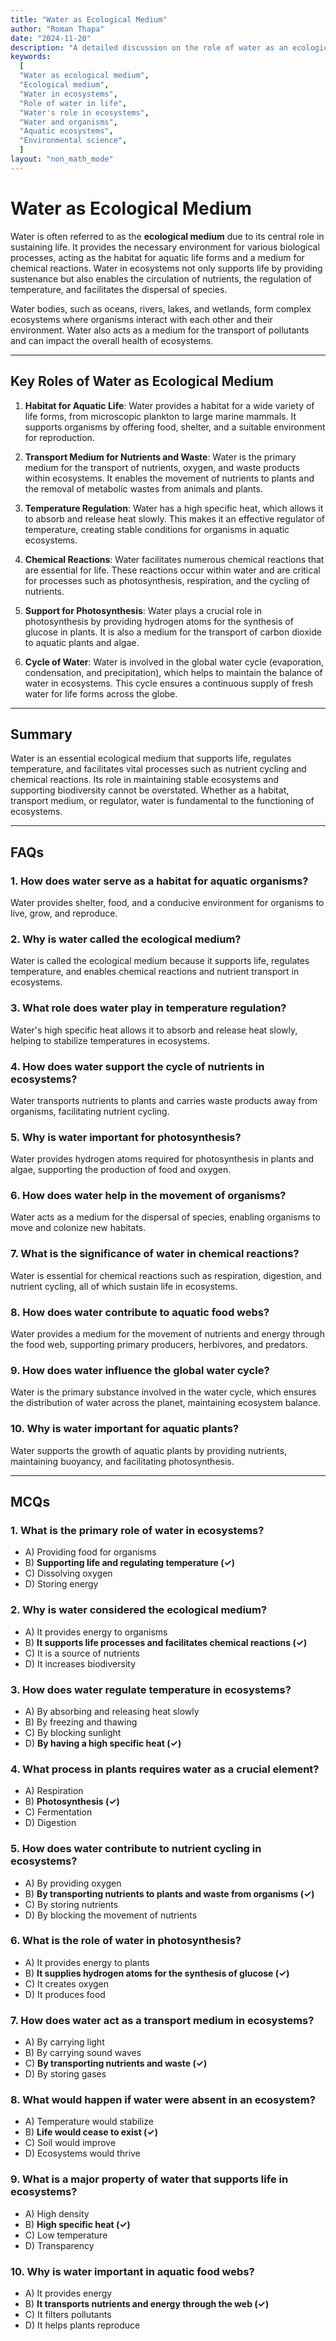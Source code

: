```yaml
---
title: "Water as Ecological Medium"
author: "Roman Thapa"
date: "2024-11-20"
description: "A detailed discussion on the role of water as an ecological medium, its significance in ecosystems, and how it supports life."
keywords:
  [
  "Water as ecological medium",
  "Ecological medium",
  "Water in ecosystems",
  "Role of water in life",
  "Water's role in ecosystems",
  "Water and organisms",
  "Aquatic ecosystems",
  "Environmental science",
  ]
layout: "non_math_mode"
---
```


# Water as Ecological Medium

Water is often referred to as the **ecological medium** due to its central role in sustaining life. It provides the necessary environment for various biological processes, acting as the habitat for aquatic life forms and a medium for chemical reactions. Water in ecosystems not only supports life by providing sustenance but also enables the circulation of nutrients, the regulation of temperature, and facilitates the dispersal of species.

Water bodies, such as oceans, rivers, lakes, and wetlands, form complex ecosystems where organisms interact with each other and their environment. Water also acts as a medium for the transport of pollutants and can impact the overall health of ecosystems.

---

## Key Roles of Water as Ecological Medium

1. **Habitat for Aquatic Life**:
   Water provides a habitat for a wide variety of life forms, from microscopic plankton to large marine mammals. It supports organisms by offering food, shelter, and a suitable environment for reproduction.

2. **Transport Medium for Nutrients and Waste**:
   Water is the primary medium for the transport of nutrients, oxygen, and waste products within ecosystems. It enables the movement of nutrients to plants and the removal of metabolic wastes from animals and plants.

3. **Temperature Regulation**:
   Water has a high specific heat, which allows it to absorb and release heat slowly. This makes it an effective regulator of temperature, creating stable conditions for organisms in aquatic ecosystems.

4. **Chemical Reactions**:
   Water facilitates numerous chemical reactions that are essential for life. These reactions occur within water and are critical for processes such as photosynthesis, respiration, and the cycling of nutrients.

5. **Support for Photosynthesis**:
   Water plays a crucial role in photosynthesis by providing hydrogen atoms for the synthesis of glucose in plants. It is also a medium for the transport of carbon dioxide to aquatic plants and algae.

6. **Cycle of Water**:
   Water is involved in the global water cycle (evaporation, condensation, and precipitation), which helps to maintain the balance of water in ecosystems. This cycle ensures a continuous supply of fresh water for life forms across the globe.

---

## Summary

Water is an essential ecological medium that supports life, regulates temperature, and facilitates vital processes such as nutrient cycling and chemical reactions. Its role in maintaining stable ecosystems and supporting biodiversity cannot be overstated. Whether as a habitat, transport medium, or regulator, water is fundamental to the functioning of ecosystems.

---

## FAQs

### 1. How does water serve as a habitat for aquatic organisms?
Water provides shelter, food, and a conducive environment for organisms to live, grow, and reproduce.

### 2. Why is water called the ecological medium?
Water is called the ecological medium because it supports life, regulates temperature, and enables chemical reactions and nutrient transport in ecosystems.

### 3. What role does water play in temperature regulation?
Water's high specific heat allows it to absorb and release heat slowly, helping to stabilize temperatures in ecosystems.

### 4. How does water support the cycle of nutrients in ecosystems?
Water transports nutrients to plants and carries waste products away from organisms, facilitating nutrient cycling.

### 5. Why is water important for photosynthesis?
Water provides hydrogen atoms required for photosynthesis in plants and algae, supporting the production of food and oxygen.

### 6. How does water help in the movement of organisms?
Water acts as a medium for the dispersal of species, enabling organisms to move and colonize new habitats.

### 7. What is the significance of water in chemical reactions?
Water is essential for chemical reactions such as respiration, digestion, and nutrient cycling, all of which sustain life in ecosystems.

### 8. How does water contribute to aquatic food webs?
Water provides a medium for the movement of nutrients and energy through the food web, supporting primary producers, herbivores, and predators.

### 9. How does water influence the global water cycle?
Water is the primary substance involved in the water cycle, which ensures the distribution of water across the planet, maintaining ecosystem balance.

### 10. Why is water important for aquatic plants?
Water supports the growth of aquatic plants by providing nutrients, maintaining buoyancy, and facilitating photosynthesis.

---

## MCQs

### 1. What is the primary role of water in ecosystems?
- A) Providing food for organisms
- B) **Supporting life and regulating temperature (✓)**
- C) Dissolving oxygen
- D) Storing energy

### 2. Why is water considered the ecological medium?
- A) It provides energy to organisms
- B) **It supports life processes and facilitates chemical reactions (✓)**
- C) It is a source of nutrients
- D) It increases biodiversity

### 3. How does water regulate temperature in ecosystems?
- A) By absorbing and releasing heat slowly
- B) By freezing and thawing
- C) By blocking sunlight
- D) **By having a high specific heat (✓)**

### 4. What process in plants requires water as a crucial element?
- A) Respiration
- B) **Photosynthesis (✓)**
- C) Fermentation
- D) Digestion

### 5. How does water contribute to nutrient cycling in ecosystems?
- A) By providing oxygen
- B) **By transporting nutrients to plants and waste from organisms (✓)**
- C) By storing nutrients
- D) By blocking the movement of nutrients

### 6. What is the role of water in photosynthesis?
- A) It provides energy to plants
- B) **It supplies hydrogen atoms for the synthesis of glucose (✓)**
- C) It creates oxygen
- D) It produces food

### 7. How does water act as a transport medium in ecosystems?
- A) By carrying light
- B) By carrying sound waves
- C) **By transporting nutrients and waste (✓)**
- D) By storing gases

### 8. What would happen if water were absent in an ecosystem?
- A) Temperature would stabilize
- B) **Life would cease to exist (✓)**
- C) Soil would improve
- D) Ecosystems would thrive

### 9. What is a major property of water that supports life in ecosystems?
- A) High density
- B) **High specific heat (✓)**
- C) Low temperature
- D) Transparency

### 10. Why is water important in aquatic food webs?
- A) It provides energy
- B) **It transports nutrients and energy through the web (✓)**
- C) It filters pollutants
- D) It helps plants reproduce
